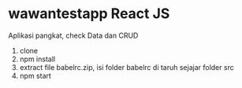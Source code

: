 # wawantestapp React JS
Aplikasi pangkat, check Data dan CRUD
1. clone
2. npm install
3. extract file babelrc.zip, isi folder babelrc di taruh sejajar folder src
4. npm start

